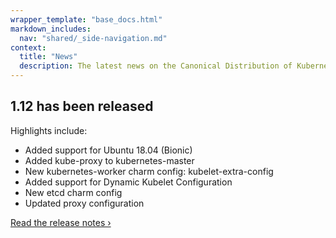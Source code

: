 ```yaml
---
wrapper_template: "base_docs.html"
markdown_includes:
  nav: "shared/_side-navigation.md"
context:
  title: "News"
  description: The latest news on the Canonical Distribution of Kubernetes.
---
```


## 1.12 has been released

Highlights include:

- Added support for Ubuntu 18.04 (Bionic)
- Added kube-proxy to kubernetes-master
- New kubernetes-worker charm config: kubelet-extra-config
- Added support for Dynamic Kubelet Configuration
- New etcd charm config
- Updated proxy configuration

[Read the release notes&nbsp;&rsaquo;](/kubernetes/docs/release-notes)
